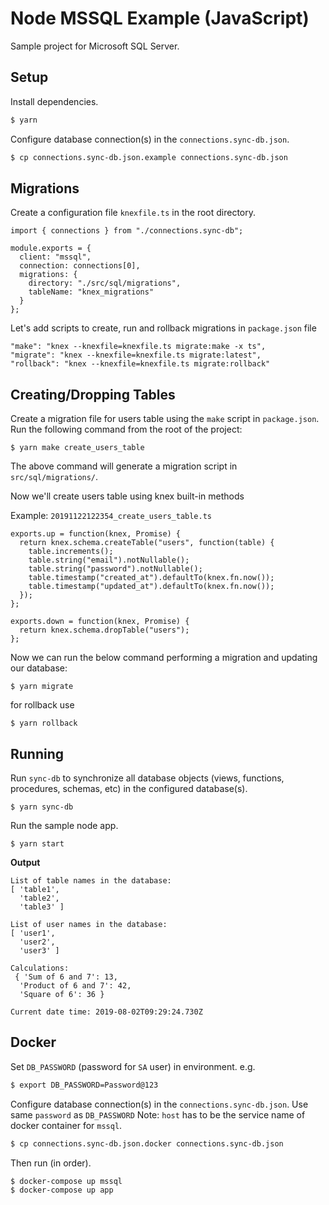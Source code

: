 # Node MSSQL Example (JavaScript)

Sample project for Microsoft SQL Server.

## Setup

Install dependencies.

```bash
$ yarn
```

Configure database connection(s) in the `connections.sync-db.json`.

```bash
$ cp connections.sync-db.json.example connections.sync-db.json
```

## Migrations

Create a configuration file `knexfile.ts` in the root directory.

```
import { connections } from "./connections.sync-db";

module.exports = {
  client: "mssql",
  connection: connections[0],
  migrations: {
    directory: "./src/sql/migrations",
    tableName: "knex_migrations"
  }
};
```

Let's add scripts to create, run and rollback migrations in `package.json` file

```
"make": "knex --knexfile=knexfile.ts migrate:make -x ts",
"migrate": "knex --knexfile=knexfile.ts migrate:latest",
"rollback": "knex --knexfile=knexfile.ts migrate:rollback"
```

## Creating/Dropping Tables

Create a migration file for users table using the `make` script in `package.json`. Run the following command from the root of the project:

```
$ yarn make create_users_table
```

The above command will generate a migration script in `src/sql/migrations/`.

Now we'll create users table using knex built-in methods

Example: `20191122122354_create_users_table.ts`

```
exports.up = function(knex, Promise) {
  return knex.schema.createTable("users", function(table) {
    table.increments();
    table.string("email").notNullable();
    table.string("password").notNullable();
    table.timestamp("created_at").defaultTo(knex.fn.now());
    table.timestamp("updated_at").defaultTo(knex.fn.now());
  });
};

exports.down = function(knex, Promise) {
  return knex.schema.dropTable("users");
};
```

Now we can run the below command performing a migration and updating our database:

```
$ yarn migrate
```

for rollback use

```
$ yarn rollback
```

## Running

Run `sync-db` to synchronize all database objects (views, functions, procedures, schemas, etc) in the configured database(s).

```
$ yarn sync-db
```

Run the sample node app.

```
$ yarn start
```

**Output**

```
List of table names in the database:
[ 'table1',
  'table2',
  'table3' ]

List of user names in the database:
[ 'user1',
  'user2',
  'user3' ]

Calculations:
 { 'Sum of 6 and 7': 13,
  'Product of 6 and 7': 42,
  'Square of 6': 36 }

Current date time: 2019-08-02T09:29:24.730Z
```

## Docker

Set `DB_PASSWORD` (password for `SA` user) in environment. e.g.

```bash
$ export DB_PASSWORD=Password@123
```

Configure database connection(s) in the `connections.sync-db.json`. Use same `password` as `DB_PASSWORD`
Note: `host` has to be the service name of docker container for `mssql`.

```bash
$ cp connections.sync-db.json.docker connections.sync-db.json
```

Then run (in order).

```bash
$ docker-compose up mssql
$ docker-compose up app
```
